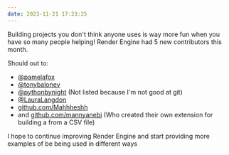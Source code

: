 ```yaml
---
date: 2023-11-21 17:23:25
---
```


Building projects you don't think anyone uses is way more fun when you have so many people helping! Render Engine had 5 new contributors this month.

Should out to:

- [@pamelafox](https://fosstodon.org/@pamelafox)
- [@tonybaloney](https://fosstodon.org/@tonybaloney)
- [@pythonbynight](https://fosstodon.org/@pythonbynight) (Not listed because I'm not good at git)
- [@LauraLangdon](https://hachyderm.io/@LauraLangdon)
- [github.com/Mahhheshh](https://github.com/Mahheshh)
- and [github.com/mannyanebi](https://github.com/mannyanebi) (Who created their own extension for building a from a CSV file)

I hope to continue improving Render Engine and start providing more examples of be being used in different ways
